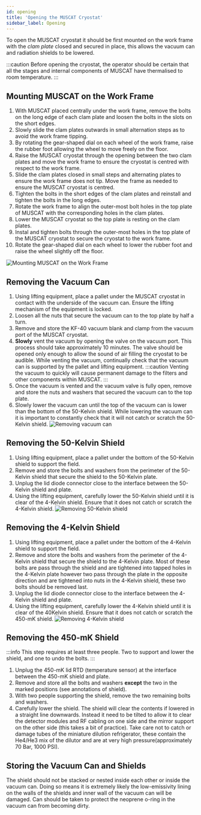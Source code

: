 ```yaml
---
id: opening
title: 'Opening the MUSCAT Cryostat'
sidebar_label: Opening
---
```


To open the MUSCAT cryostat it should be first mounted on the work frame with the _clam plate_ closed and secured in place, this allows the vacuum can and radiation shields to be lowered.

:::caution
Before opening the cryostat, the operator should be certain that all the stages and internal components of MUSCAT have thermalised to room temperature.
:::

## Mounting MUSCAT on the Work Frame

1. With MUSCAT placed centrally under the work frame, remove the bolts on the long edge of each clam plate and loosen the bolts in the slots on the short edges.
2. Slowly slide the clam plates outwards in small alternation steps as to avoid the work frame tipping.
3. By rotating the gear-shaped dial on each wheel of the work frame, raise the rubber foot allowing the wheel to move freely on the floor.
4. Raise the MUSCAT cryostat through the opening between the two clam plates and move the work frame to ensure the cryostat is centred with respect to the work frame.
5. Slide the clam plates closed in small steps and alternating plates to ensure the work frame does not tip. Move the frame as needed to ensure the MUSCAT cryostat is centred.
6. Tighten the bolts in the short edges of the clam plates and reinstall and tighten the bolts in the long edges.
7. Rotate the work frame to align the outer-most bolt holes in the top plate of MUSCAT with the corresponding holes in the clam plates.
8. Lower the MUSCAT cryostat so the top plate is resting on the clam plates.
9. Instal and tighten bolts through the outer-most holes in the top plate of the MUSCAT cryostat to secure the cryostat to the work frame.
10. Rotate the gear-shaped dial on each wheel to lower the rubber foot and raise the wheel slightly off the floor.

![Mounting MUSCAT on the Work Frame](/img/cryostat_add_frame.png)

## Removing the Vacuum Can

1. Using lifting equipment, place a pallet under the MUSCAT cryostat in contact with the underside of the vacuum can. Ensure the lifting mechanism of the equipment is locked.
2. Loosen all the nuts that secure the vacuum can to the top plate by half a turn.
3. Remove and store the KF-40 vacuum blank and clamp from the vacuum port of the MUSCAT cryostat.
4. **Slowly** vent the vacuum by opening the valve on the vacuum port. This process should take approximately 10 minutes. The valve should be opened only enough to allow the sound of air filling the cryostat to be audible. While venting the vacuum, continually check that the vacuum can is supported by the pallet and lifting equipment.
:::caution
Venting the vacuum to quickly will cause permanent damage to the filters and other components within MUSCAT.
:::
5. Once the vacuum is vented and the vacuum valve is fully open, remove and store the nuts and washers that secured the vacuum can to the top plate.
6. Slowly lower the vacuum can until the top of the vacuum can is lower than the bottom of the 50-Kelvin shield. While lowering the vacuum can it is important to constantly check that it will not catch or scratch the 50-Kelvin shield.
![Removing vacuum can](/img/open_OVC.png)

## Removing the 50-Kelvin Shield

1. Using lifting equipment, place a pallet under the bottom of the 50-Kelvin shield to support the field.
2. Remove and store the bolts and washers from the perimeter of the 50-Kelvin shield that secure the shield to the 50-Kelvin plate.
3. Unplug the lid diode connector close to the interface between the 50-Kelvin shield and plate.
4. Using the lifting equipment, carefully lower the 50-Kelvin shield until it is clear of the 4-Kelvin shield. Ensure that it does not catch or scratch the 4-Kelvin shield.
![Removing 50-Kelvin shield](/img/open_50K.png)

## Removing the 4-Kelvin Shield

1. Using lifting equipment, place a pallet under the bottom of the 4-Kelvin shield to support the field.
2. Remove and store the bolts and washers from the perimeter of the 4-Kelvin shield that secure the shield to the 4-Kelvin plate. Most of these bolts are pass through the shield and are tightened into tapped holes in the 4-Kelvin plate however two pass through the plate in the opposite direction and are tightened into nuts in the 4-Kelvin shield, these two bolts should be removed last.
3. Unplug the lid diode connector close to the interface between the 4-Kelvin shield and plate.
4. Using the lifting equipment, carefully lower the 4-Kelvin shield until it is clear of the 40Kelvin shield. Ensure that it does not catch or scratch the 450-mK shield.
![Removing 4-Kelvin shield](/img/open_4K.png)

## Removing the 450-mK Shield

:::info
This step requires at least three people. Two to support and lower the shield, and one to undo the bolts.
:::

1. Unplug the 450-mK lid RTD (temperature sensor) at the interface between the 450-mK shield and plate.
2. Remove and store all the bolts and washers **except** the two in the marked positions (see annotations of shield).
3. With two people supporting the shield, remove the two remaining bolts and washers.
4. Carefully lower the shield. The shield will clear the contents if lowered in a straight line downwards. Instead it need to be tilted to allow it to clear the detector modules and RF cabling on one side and the mirror support on the other side (this takes a bit of practice). Take care not to catch or damage tubes of the miniature dilution refrigerator, these contain the He4/He3 mix of the dilutor and are at very high pressure(approximately 70 Bar, 1000 PSI).

## Storing the Vacuum Can and Shields

The shield should not be stacked or nested inside each other or inside the vacuum can. Doing so means it is extremely likely the low-emissivity lining on the walls of the shields and inner wall of the vacuum can will be damaged. Can should be taken to protect the neoprene o-ring in the vacuum can from becoming dirty.
